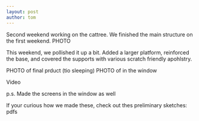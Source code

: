 ```yaml
---
layout: post
author: tom
---
```

Second weekend working on the cattree. We finished the main structure on the first weekend. PHOTO

This weekend, we pollished it up a bit. Added a larger platform, reinforced the base, and covered the supports with various scratch friendly apohlstry.

PHOTO of final prduct (tio sleeping)
PHOTO of in the window

Video

p.s.
Made the screens in the window as well

If your curious how we made these, check out thes preliminary sketches:
pdfs